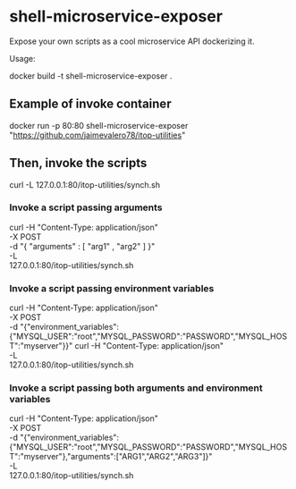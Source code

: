 # shell-microservice-exposer
Expose your own scripts as a cool microservice API dockerizing it.

Usage:

docker build -t shell-microservice-exposer .

## Example of invoke container
docker run  -p 80:80 shell-microservice-exposer "https://github.com/jaimevalero78/itop-utilities"

## Then, invoke the scripts
curl -L 127.0.0.1:80/itop-utilities/synch.sh

### Invoke a script passing arguments
curl -H "Content-Type: application/json" \
     -X POST                             \
     -d "{ \"arguments\" : [ \"arg1\" , \"arg2\" ] }"\
     -L                                  \
     127.0.0.1:80/itop-utilities/synch.sh 

### Invoke a script passing environment variables
curl -H "Content-Type: application/json" \
     -X POST                             \
     -d "{\"environment_variables\":{\"MYSQL_USER\":\"root\",\"MYSQL_PASSWORD\":\"PASSWORD\",\"MYSQL_HOST\":\"myserver\"}}" curl -H "Content-Type: application/json" \
     -L                                  \
    127.0.0.1:80/itop-utilities/synch.sh 

### Invoke a script passing both arguments and environment variables
curl -H "Content-Type: application/json" \
     -X POST                             \
     -d "{\"environment_variables\":{\"MYSQL_USER\":\"root\",\"MYSQL_PASSWORD\":\"PASSWORD\",\"MYSQL_HOST\":\"myserver\"},\"arguments\":[\"ARG1\",\"ARG2\",\"ARG3\"]}"\
     -L                                  \
     127.0.0.1:80/itop-utilities/synch.sh


